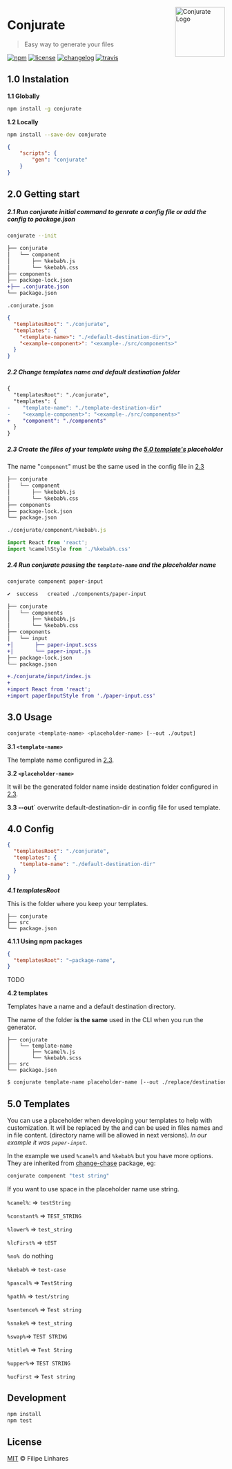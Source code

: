 <a href="https://github.com/filipelinhares/conjurate"><img
  src="https://i.imgur.com/2amDxYd.png" alt="Conjurate Logo"
  width="115" align="right"></a>

# Conjurate

> Easy way to generate your files

[![npm][npm-image]][npm-url] [![license][license-image]][license-url]
[![changelog][changelog-image]][changelog-url] [![travis][travis-img]][travis-url]

## 1.0 Instalation

**1.1 Globally**

```bash
npm install -g conjurate
```

**1.2 Locally**

```bash
npm install --save-dev conjurate
```

```json
{
	"scripts": {
		"gen": "conjurate"
	}
}
```

## 2.0 Getting start

##### 2.1 Run conjurate initial command to genrate a config file or add the config to package.json

```bash
conjurate --init
```

```diff
├── conjurate
│   └── component
│       ├── %kebab%.js
│       └── %kebab%.css
├── components
├── package-lock.json
+├── .conjurate.json
└── package.json
```

`.conjurate.json`

```json
{
  "templatesRoot": "./conjurate",
  "templates": {
    "<template-name>": "./<default-destination-dir>",
    "<example-component>": "<example-./src/components>"
  }
}
```

##### 2.2 Change templates name and default destination folder

```diff
{
  "templatesRoot": "./conjurate",
  "templates": {
-    "template-name": "./template-destination-dir"
-    "<example-component>": "<example-./src/components>"
+    "component": "./components"
  }
}
```

##### 2.3 Create the files of your template using the [5.0 template's](#50-templates) placeholder

The name "`component`" must be the same used in the config file in [2.3](#22-change-templates-name-and-default-destination-folder)

```diff
├── conjurate
│   └── component
│       ├── %kebab%.js
│       └── %kebab%.css
├── components
├── package-lock.json
└── package.json
```

```javascript
./conjurate/component/%kebab%.js

import React from 'react';
import %camel%Style from './%kebab%.css' 
```

##### 2.4 Run conjurate passing the `template-name` and the placeholder name

```bash
conjurate component paper-input

✔  success   created ./components/paper-input
```

```diff
├── conjurate
│   └── components
│       ├── %kebab%.js
│       └── %kebab%.css
├── components
│   └── input
+│       ├── paper-input.scss
+│       └── paper-input.js
├── package-lock.json
└── package.json
```

```diff
+./conjurate/input/index.js
+
+import React from 'react';
+import paperInputStyle from './paper-input.css' 
```

## 3.0 Usage

```bash
conjurate <template-name> <placeholder-name> [--out ./output]
```

**3.1 `<template-name>`**

The template name configured in [2.3](#22-change-templates-name-and-default-destination-folder).

**3.2 `<placeholder-name>`** 

It will be the generated folder name inside destination folder configured in [2.3](#22-change-templates-name-and-default-destination-folder).

**3.3 --out**` overwrite default-destination-dir in config file for used template.

## 4.0 Config

```json
{
  "templatesRoot": "./conjurate",
  "templates": {
    "template-name": "./default-destination-dir"
  }
}
```

***4.1 templatesRoot***

This is the folder where you keep your templates.

```
├── conjurate
├── src
└── package.json
```
**4.1.1 Using npm packages**
```json
{
  "templatesRoot": "~package-name",
}
```
TODO

**4.2 templates**

Templates have a name and a default destination directory.

The name of the folder **is the same** used in the CLI when you run the generator.

```
├── conjurate
│   └── template-name
│       ├── %camel%.js
│       └── %kebab%.scss
├── src
└── package.json
```

```bash
$ conjurate template-name placeholder-name [--out ./replace/destination/placeholder-dir]
```



## 5.0 Templates

You can use a placeholder when developing your templates to help with customization. It will be replaced by the <placeholder-name> and can be used in files names and in file content. (directory name will be allowed in next versions). _In our example it was `paper-input`._

In the example we used `%camel%` and `%kebab%` but you have more options. They are inherited from [change-chase]() package, eg:

```bash
conjurate component "test string"
```

If you want to use space in the placeholder name use string.

`%camel%`:  => `testString`

`%constant%` => `TEST_STRING`

`%lower%` => `test_string`

`%lcFirst%` => `tEST`

`%no% `do nothing

`%kebab%` => `test-case`

`%pascal%` => `TestString`

`%path%` => `test/string`

`%sentence%` => `Test string`

`%snake%` => `test_string`

`%swap%`=> `TEST STRING`

`%title%` => `Test String`

`%upper%`=> `TEST STRING`

`%ucFirst` => `Test string`

## Development

```bash
npm install
npm test
```

## License

[MIT](LICENSE.md) © Filipe Linhares

[travis-img]: https://travis-ci.org/filipelinhares/conjurate.svg?branch=master
[travis-url]: https://travis-ci.org/filipelinhares/conjurate
[changelog-image]: https://img.shields.io/badge/changelog-md-blue.svg?style=flat
[changelog-url]: CHANGELOG.md
[license-image]: https://img.shields.io/npm/l/conjurate.svg?style=flat
[license-url]: LICENSE.md
[npm-image]: https://img.shields.io/npm/v/conjurate.svg?style=flat
[npm-url]: https://www.npmjs.com/package/conjurate
